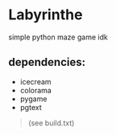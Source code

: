 # Labyrinthe
simple python maze game idk   

## dependencies:
- icecream
- colorama
- pygame
- pgtext

> (see build.txt)
